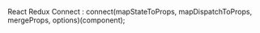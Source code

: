 
React Redux Connect :
connect(mapStateToProps, mapDispatchToProps, mergeProps, options)(component);